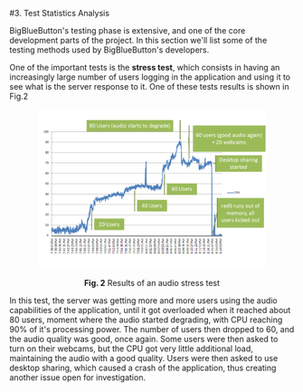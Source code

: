 #3. Test Statistics Analysis

BigBlueButton's testing phase is extensive, and one of the core development parts of the project. In this section we'll list some of the testing methods used by BigBlueButton's developers.

One of the important tests is the **stress test**, which consists in having an increasingly large number of users logging in the application and using it to see what is the server response to it. One of these tests results is shown in Fig.2

<p align="center">
  <img src="images/stress_test.png" width="80%" height="80%">
  <span class="caption">
        <p align="center"><b>Fig. 2</b> Results of an audio stress test</p>
  </span>
</p>

In this test, the server was getting more and more users using the audio capabilities of the application, until it got overloaded when it reached about 80 users, moment where the audio started degrading, with CPU reaching 90% of it's processing power. The number of users then dropped to 60, and the audio quality was good, once again. Some users were then asked to turn on their webcams, but the CPU got very little additional load, maintaining the audio with a good quality. Users were then asked to use desktop sharing, which caused a crash of the application, thus creating another issue open for investigation.
